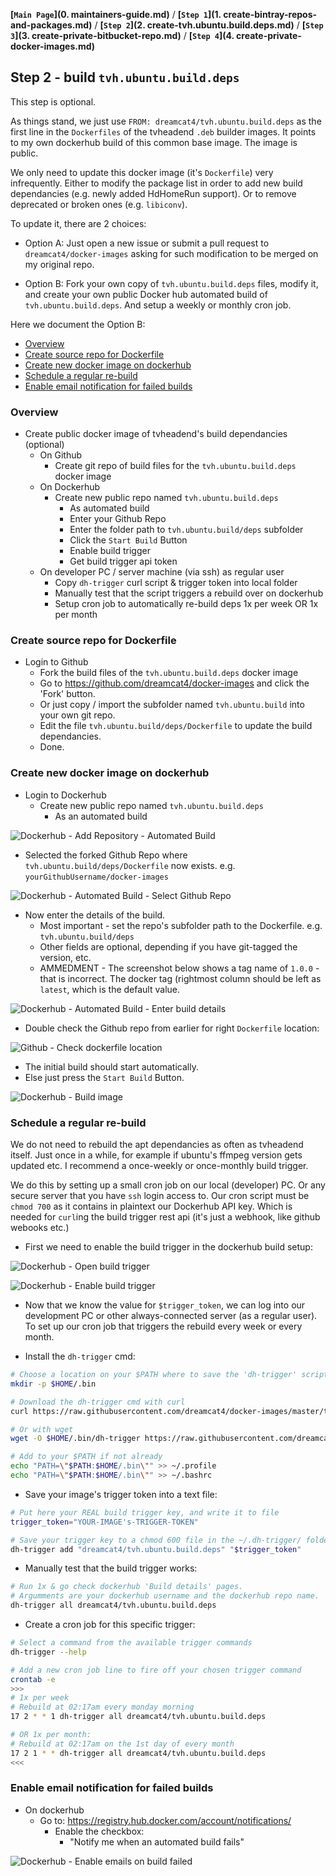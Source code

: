 **[`Main Page`](0. maintainers-guide.md)** / **[`Step 1`](1. create-bintray-repos-and-packages.md)** / **[`Step 2`](2. create-tvh.ubuntu.build.deps.md)** / **[`Step 3`](3. create-private-bitbucket-repo.md)** / **[`Step 4`](4. create-private-docker-images.md)**

## Step 2 - build `tvh.ubuntu.build.deps`

This step is optional.

As things stand, we just use `FROM: dreamcat4/tvh.ubuntu.build.deps` as the first line in the `Dockerfiles` of the tvheadend `.deb` builder images. It points to my own dockerhub build of this common base image. The image is public.

We only need to update this docker image (it's `Dockerfile`) very infrequently. Either to modify the package list in order to add new build dependancies (e.g. newly added HdHomeRun support). Or to remove deprecated or broken ones (e.g. `libiconv`).

To update it, there are 2 choices:

* Option A: Just open a new issue or submit a pull request to `dreamcat4/docker-images` asking for such modification to be merged on my original repo.

* Option B: Fork your own copy of `tvh.ubuntu.build.deps` files, modify it, and create your own public Docker hub automated build of `tvh.ubuntu.build.deps`. And setup a weekly or monthly cron job.

Here we document the Option B:

<!-- START doctoc generated TOC please keep comment here to allow auto update -->
<!-- DON'T EDIT THIS SECTION, INSTEAD RE-RUN doctoc TO UPDATE -->
 

- [Overview](#overview)
- [Create source repo for Dockerfile](#create-source-repo-for-dockerfile)
- [Create new docker image on dockerhub](#create-new-docker-image-on-dockerhub)
- [Schedule a regular re-build](#schedule-a-regular-re-build)
- [Enable email notification for failed builds](#enable-email-notification-for-failed-builds)

<!-- END doctoc generated TOC please keep comment here to allow auto update -->

### Overview

* Create public docker image of tvheadend's build dependancies (optional)
  * On Github
    * Create git repo of build files for the `tvh.ubuntu.build.deps` docker image
  * On Dockerhub
    * Create new public repo named `tvh.ubuntu.build.deps`
      * As automated build
      * Enter your Github Repo
      * Enter the folder path to `tvh.ubuntu.build/deps` subfolder
      * Click the `Start Build` Button
      * Enable build trigger
      * Get build trigger api token
  * On developer PC / server machine (via ssh) as regular user
    * Copy `dh-trigger` curl script & trigger token into local folder
    * Manually test that the script triggers a rebuild over on dockerhub
    * Setup cron job to automatically re-build deps 1x per week OR 1x per month

### Create source repo for Dockerfile

* Login to Github
  * Fork the build files of the `tvh.ubuntu.build.deps` docker image
  * Go to https://github.com/dreamcat4/docker-images and click the 'Fork' button.
  * Or just copy / import the subfolder named `tvh.ubuntu.build` into your own git repo.
  * Edit the file `tvh.ubuntu.build/deps/Dockerfile` to update the build dependancies.
  * Done.

### Create new docker image on dockerhub

* Login to Dockerhub
  * Create new public repo named `tvh.ubuntu.build.deps`
    * As an automated build

![Dockerhub - Add Repository - Automated Build](_img/dh-add-repo-auto-build.png)

* Selected the forked Github Repo where `tvh.ubuntu.build/deps/Dockerfile` now exists. e.g. `yourGithubUsername/docker-images`

![Dockerhub - Automated Build - Select Github Repo](_img/dh-ab-select-github-repo.png)

* Now enter the details of the build.
  * Most important - set the repo's subfolder path to the Dockerfile. e.g. `tvh.ubuntu.build/deps`
  * Other fields are optional, depending if you have git-tagged the version, etc.
  * AMMEDMENT - The screenshot below shows a tag name of `1.0.0` - that is incorrect. The docker tag (rightmost column should be left as `latest`, which is the default value.

![Dockerhub - Automated Build - Enter build details](_img/dh-add-tag-auto-build.png)

  * Double check the Github repo from earlier for right `Dockerfile` location:

![Github - Check dockerfile location](_img/gh-dockerfile-location.png)

* The initial build should start automatically.
* Else just press the `Start Build` Button.

![Dockerhub - Build image](_img/dh-build-image.png)

### Schedule a regular re-build

We do not need to rebuild the apt dependancies as often as tvheadend itself. Just once in a while, for example if ubuntu's ffmpeg version gets updated etc. I recommend a once-weekly or once-monthly build trigger.

We do this by setting up a small cron job on our local (developer) PC. Or any secure server that you have `ssh` login access to. Our cron script must be `chmod 700` as it contains in plaintext our Dockerhub API key. Which is needed for `curl`ing the build trigger rest api (it's just a webhook, like github webooks etc.)

* First we need to enable the build trigger in the dockerhub build setup:

![Dockerhub - Open build trigger](_img/dh-open-build-trigger.png)

![Dockerhub - Enable build trigger](_img/dh-enable-build-trigger.png)

* Now that we know the value for `$trigger_token`, we can log into our development PC or other always-connected server (as a regular user). To set up our cron job that triggers the rebuild every week or every month.

* Install the `dh-trigger` cmd:

```sh
# Choose a location on your $PATH where to save the 'dh-trigger' script
mkdir -p $HOME/.bin

# Download the dh-trigger cmd with curl
curl https://raw.githubusercontent.com/dreamcat4/docker-images/master/tvh.ubuntu.build/dh-trigger -o $HOME/.bin/dh-trigger

# Or with wget
wget -O $HOME/.bin/dh-trigger https://raw.githubusercontent.com/dreamcat4/docker-images/master/tvh.ubuntu.build/dh-trigger

# Add to your $PATH if not already
echo "PATH=\"$PATH:$HOME/.bin\"" >> ~/.profile
echo "PATH=\"$PATH:$HOME/.bin\"" >> ~/.bashrc
```

* Save your image's trigger token into a text file:

```sh
# Put here your REAL build trigger key, and write it to file
trigger_token="YOUR-IMAGE's-TRIGGER-TOKEN"

# Save your trigger key to a chmod 600 file in the ~/.dh-trigger/ folder
dh-trigger add "dreamcat4/tvh.ubuntu.build.deps" "$trigger_token"
```

* Manually test that the build trigger works:

```sh
# Run 1x & go check dockerhub 'Build details' pages.
# Argumments are your dockerhub username and the dockerhub repo name.
dh-trigger all dreamcat4/tvh.ubuntu.build.deps
```

* Create a cron job for this specific trigger:

```sh
# Select a command from the available trigger commands
dh-trigger --help

# Add a new cron job line to fire off your chosen trigger command
crontab -e
>>>
# 1x per week
# Rebuild at 02:17am every monday morning
17 2 * * 1 dh-trigger all dreamcat4/tvh.ubuntu.build.deps

# OR 1x per month:
# Rebuild at 02:17am on the 1st day of every month
17 2 1 * * dh-trigger all dreamcat4/tvh.ubuntu.build.deps
<<<
```


### Enable email notification for failed builds

* On dockerhub
  * Go to: https://registry.hub.docker.com/account/notifications/
    * Enable the checkbox:
      * "Notify me when an automated build fails"

![Dockerhub - Enable emails on build failed](_img/dh-enable-emails-on-build-failed.png)



